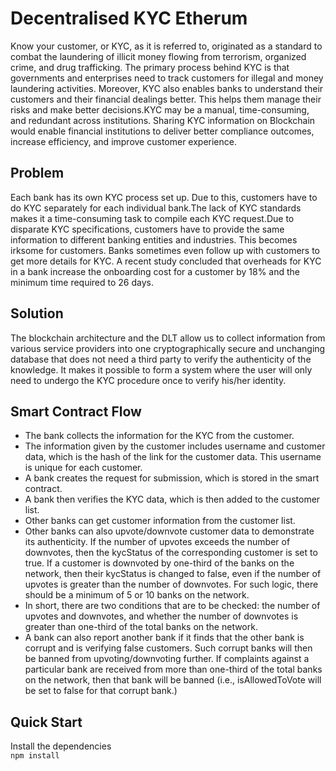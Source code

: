 # Decentralised KYC Etherum
Know your customer, or KYC, as it is referred to, originated as a standard to combat the laundering of illicit money flowing from terrorism, organized crime, and drug trafficking. The primary process behind KYC is that governments and enterprises need to track customers for illegal and money laundering activities. Moreover, KYC also enables banks to understand their customers and their financial dealings better. This helps them manage their risks and make better decisions.KYC may be a manual, time-consuming, and redundant across institutions. Sharing KYC information on Blockchain would enable financial institutions to deliver better compliance outcomes, increase efficiency, and improve customer experience.
## Problem
Each bank has its own KYC process set up. Due to this, customers have to do KYC separately for each individual bank.The lack of KYC standards makes it a time-consuming task to compile each KYC request.Due to disparate KYC specifications, customers have to provide the same information to different banking entities and industries. This becomes irksome for customers. Banks sometimes even follow up with customers to get more details for KYC. A recent study concluded that overheads for KYC in a bank increase the onboarding cost for a customer by 18% and the minimum time required to 26 days.
## Solution
The blockchain architecture and the DLT allow us to collect information from various service providers into one cryptographically secure and unchanging database that does not need a third party to verify the authenticity of the knowledge. It makes it possible to form a system where the user will only need to undergo the KYC procedure once to verify his/her identity.
## Smart Contract Flow
- The bank collects the information for the KYC from the customer.
- The information given by the customer includes username and customer data, which is the hash of the link for the customer data. This username is unique for each customer. 
- A bank creates the request for submission, which is stored in the smart contract.
- A bank then verifies the KYC data, which is then added to the customer list.
- Other banks can get customer information from the customer list.
- Other banks can also upvote/downvote customer data to demonstrate its authenticity. If the number of upvotes exceeds the number of downvotes, then the kycStatus of the corresponding customer is set to true. If a customer is downvoted by one-third of the banks on the network, then their kycStatus is changed to false, even if the number of upvotes is greater than the number of downvotes. For such logic, there should be a minimum of 5 or 10 banks on the network.
- In short, there are two conditions that are to be checked: the number of upvotes and downvotes, and whether the number of downvotes is greater than one-third of the total banks on the network.
- A bank can also report another bank if it finds that the other bank is corrupt and is verifying false customers. Such corrupt banks will then be banned from upvoting/downvoting further. If complaints against a particular bank are received from more than one-third of the total banks on the network, then that bank will be banned (i.e., isAllowedToVote will be set to false for that corrupt bank.)
## Quick Start
Install the dependencies <br>
` npm install `

